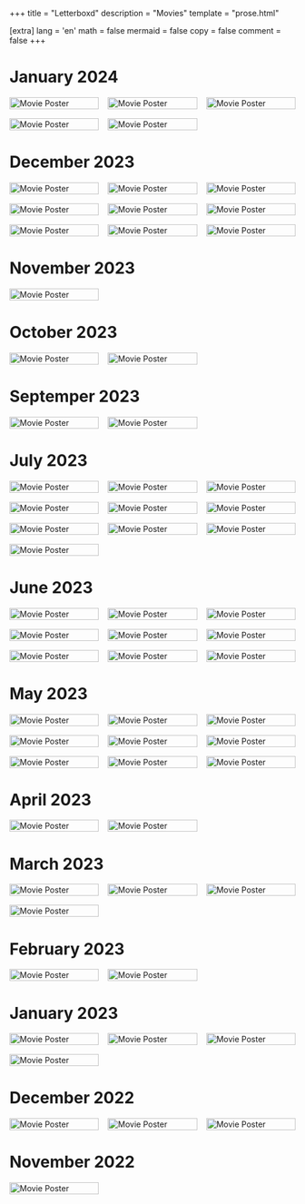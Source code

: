 +++
title = "Letterboxd"
description = "Movies"
template = "prose.html"

[extra]
lang = 'en'
math = false
mermaid = false
copy = false
comment = false
+++

<style>
  .image-container {
    display: grid;
    grid-template-columns: repeat(3, 1fr);
    gap: 16px; /* Adjust the gap between images as needed */
  }

  .image-container img {
    width: 100%;
    height: auto;
    max-width: 100%;
  }
</style>
# January 2024
<div class="image-container">
  <img src="https://image.tmdb.org/t/p/w500/nCnLI0MP8BkKK50WfGUiTTmYqIG.jpg" alt="Movie Poster">
  <img src="https://image.tmdb.org/t/p/w500/8Gu30dMoeLhz7fulx1uohyIOlqT.jpg" alt="Movie Poster">
  <img src="https://image.tmdb.org/t/p/w500/eMaAi8wTI5wON8pp33w3BDuGyZ8.jpg" alt="Movie Poster">
  <img src="https://image.tmdb.org/t/p/w500/rpGopOQg2QGZI85QgFwOpKZnND1.jpg" alt="Movie Poster">
  <img src="https://image.tmdb.org/t/p/w500/ug9a2UEzSRJ6xG5NEvU4YXIbH2A.jpg" alt="Movie Poster">
</div>

# December 2023

<div class="image-container">
<img src="https://image.tmdb.org/t/p/w500/iuFu6PvDUPhOhpyZqE14emxUfpH.jpg" alt="Movie Poster">
<img src="https://image.tmdb.org/t/p/w500/3bv6WAp6BSxxYvB5ozKFUYuRA8C.jpg" alt="Movie Poster">
<img src="https://image.tmdb.org/t/p/w500/gqY0ITBgT7A82poL9jv851qdnIb.jpg" alt="Movie Poster">
<img src="https://image.tmdb.org/t/p/w500/4PKq7fvZizuGfbsWJws69sx4rc1.jpg" alt="Movie Poster">
<img src="https://image.tmdb.org/t/p/w500/46xqGOwHbh2TH2avWSw3SMXph4E.jpg" alt="Movie Poster">
<img src="https://image.tmdb.org/t/p/w500/fiVW06jE7z9YnO4trhaMEdclSiC.jpg" alt="Movie Poster"> 
<img src="https://image.tmdb.org/t/p/w500/qNc91oPy8ffEXOqLVwpegITC7Yd.jpg" alt="Movie Poster">
<img src="https://image.tmdb.org/t/p/w500/s4A1TOGg5US0GwpM1tnP3KJxr5j.jpg" alt="Movie Poster">
<img src="https://image.tmdb.org/t/p/w500/uR03YFvc7rZg8Yb1uOKekIS084A.jpg" alt="Movie Poster">
</div>

# November 2023

<div class="image-container">
<img src="https://image.tmdb.org/t/p/w500/3xz1lfMrFlNtZ4H8DQKvYog8ilR.jpg" alt="Movie Poster">
</div>

# October 2023

<div class="image-container">
  <img src="https://image.tmdb.org/t/p/w500/pTmMxAHqX4vsIDE6HPPxOR0Q6TN.jpg" alt="Movie Poster">
  <img src="https://image.tmdb.org/t/p/w500/6DMdpc4sr7KTmJjUuxNNwWUs4Np.jpg" alt="Movie Poster">
</div>

# Septemper 2023

<div class="image-container">
  <img src="https://image.tmdb.org/t/p/w500/1l3LWMdOYeysuQkvjvsucWGpTDu.jpg" alt="Movie Poster">
<img src="https://image.tmdb.org/t/p/w500/tDRTtvEJs4L8wj35GKiczUQXCSR.jpg" alt="Movie Poster">
</div>

# July 2023

<div class="image-container">
  <img src="https://image.tmdb.org/t/p/w500/sZ6b5VYTZRFI1Q66tsOQXKokre7.jpg" alt="Movie Poster">
<img src="https://image.tmdb.org/t/p/w500/aFTO0tCTxXazstWfhOQHPb3kcMT.jpg" alt="Movie Poster">
<img src="https://image.tmdb.org/t/p/w500/uXDfjJbdP4ijW5hWSBrPrlKpxab.jpg" alt="Movie Poster">
<img src="https://image.tmdb.org/t/p/w500/2MFIhZAW0CVlEQrFyqwa4U6zqJP.jpg" alt="Movie Poster">
<img src="https://image.tmdb.org/t/p/w500/zdkKNQzzwyciP9vAohAPFZdujlA.jpg" alt="Movie Poster">
<img src="https://image.tmdb.org/t/p/w500/mdLDgQBD0va09npSQX5Zgo2evXM.jpg" alt="Movie Poster">
<img src="https://image.tmdb.org/t/p/w500/zZTlF2eVVUkbdmccd3bNUU9T9sD.jpg" alt="Movie Poster">
<img src="https://image.tmdb.org/t/p/w500/aWeKITRFbbwY8txG5uCj4rMCfSP.jpg" alt="Movie Poster">
<img src="https://image.tmdb.org/t/p/w500/3ZE5Wl3CdfUH4BkWRmyMKPHkWHx.jpg" alt="Movie Poster">
<img src="https://image.tmdb.org/t/p/w500/eTLmwObjtcZhR114TOrgb22N8CC.jpg" alt="Movie Poster">
</div>

# June 2023

<div class="image-container">
  <img src="https://image.tmdb.org/t/p/w500/w3LxiVYdWWRvEVdn5RYq6jIqkb1.jpg" alt="Movie Poster">
<img src="https://image.tmdb.org/t/p/w500/fJA22FjlAW8rzrOw9Mwanl6oTc9.jpg" alt="Movie Poster">
<img src="https://image.tmdb.org/t/p/w500/qIlbaXpwAbaJtqVpIevDdY2CkTa.jpg" alt="Movie Poster">
<img src="https://image.tmdb.org/t/p/w500/pMTonXMygKAgI185dOIAxt2shb8.jpg" alt="Movie Poster">
<img src="https://image.tmdb.org/t/p/w500/cwBq0onfmeilU5xgqNNjJAMPfpw.jpg" alt="Movie Poster">
<img src="https://image.tmdb.org/t/p/w500/zDrAREfrNvq5O10lHDDh529i143.jpg" alt="Movie Poster">
<img src="https://image.tmdb.org/t/p/w500/qrN3oGKlMRrw5WbWYJ8ry9pnbxZ.jpg" alt="Movie Poster">
<img src="https://image.tmdb.org/t/p/w500/z2QSEc81u2FRXOxvlgKssNfxGMC.jpg" alt="Movie Poster">
<img src="https://image.tmdb.org/t/p/w500/oOH0Tm10Bq6ZdW6SdoEba1IS4Tx.jpg" alt="Movie Poster">
</div>

# May 2023

<div class="image-container">
  <img src="https://image.tmdb.org/t/p/w500/iyqqHPkF7EoNGlqDJ2aDchRxfnq.jpg" alt="Movie Poster">
<img src="https://image.tmdb.org/t/p/w500/r2J02Z2OpNTctfOSN1Ydgii51I3.jpg" alt="Movie Poster">
<img src="https://image.tmdb.org/t/p/w500/d5iIlFn5s0ImszYzBPb8JPIfbXD.jpg" alt="Movie Poster">
<img src="https://image.tmdb.org/t/p/w500/cXgBxiPn1GBVMZX7mPsMSMjpfmt.jpg" alt="Movie Poster">
<img src="https://image.tmdb.org/t/p/w500/1fMM5yjLYJNfO3CSQBpfC1kqeIK.jpg" alt="Movie Poster">
<img src="https://image.tmdb.org/t/p/w500/inTKQni4YW8syrfgnXHwzmNeSo4.jpg" alt="Movie Poster">
<img src="https://image.tmdb.org/t/p/w500/cQGM5k1NtU85n4TUlrOrwijSCcm.jpg" alt="Movie Poster">
<img src="https://image.tmdb.org/t/p/w500/jM3c8lWGuWwAK3JdC6N0ZdqskOb.jpg" alt="Movie Poster">
<img src="https://image.tmdb.org/t/p/w500/IwrDPrB4d2DMcpnGkvan46yINL.jpg" alt="Movie Poster">
</div>

# April 2023

<div class="image-container">
  <img src="https://image.tmdb.org/t/p/w500/dl22HqABMQpKNRpeZI0aEupEJm.jpg" alt="Movie Poster">
<img src="https://image.tmdb.org/t/p/w500/4gEKLNycwvscWeAPsyhNOod0ShE.jpg" alt="Movie Poster">
</div>

# March 2023

<div class="image-container">
  <img src="https://image.tmdb.org/t/p/w500/e5KpHHKJEQxRSAekIWz2bvpnKd3.jpg" alt="Movie Poster">
<img src="https://image.tmdb.org/t/p/w500/hEhGrcST85vMd63PBDgPBqih2tR.jpg" alt="Movie Poster">
<img src="https://image.tmdb.org/t/p/w500/shAMh5vVKWlrDPXyvTXVRPq2rpp.jpg" alt="Movie Poster">
<img src="https://image.tmdb.org/t/p/w500/gJjBSyqJxRiSoq5ceZUsyNdxoS0.jpg" alt="Movie Poster">
</div>

# February 2023

<div class="image-container">
  <img src="https://image.tmdb.org/t/p/w500/mY7hQyVcZR1qFlw7vUSO2ltwDGL.jpg" alt="Movie Poster">
<img src="https://image.tmdb.org/t/p/w500/hbrLc022cL9mbwwODtGITNKNMeL.jpg" alt="Movie Poster">
</div>

# January 2023

<div class="image-container">
  <img src="https://image.tmdb.org/t/p/w500/gkKA5pR0Nm0xoqnbfGds7sPdQ4X.jpg" alt="Movie Poster">
<img src="https://image.tmdb.org/t/p/w500/3FjBeYEzzIFuXVuM9ng8yGke7Ro.jpg" alt="Movie Poster">
<img src="https://image.tmdb.org/t/p/w500/tbVZ3Sq88dZaCANlUcewQuHQOaE.jpg" alt="Movie Poster">
<img src="https://image.tmdb.org/t/p/w500/5Cdi9MFxEGsfphvDxV4TyY4znP6.jpg" alt="Movie Poster">
</div>

# December 2022

<div class="image-container">
  <img src="https://image.tmdb.org/t/p/w500/iYypPT4bhqXfq1b6EnmxvRt6b2Y.jpg" alt="Movie Poster">
<img src="https://image.tmdb.org/t/p/w500/rRn0Uj2WXal7FkWWyKK0bleQlOy.jpg" alt="Movie Poster">
<img src="https://image.tmdb.org/t/p/w500/ojQbYD4pHKBrnxrG0FBdqGCHhlq.jpg" alt="Movie Poster">
</div>

# November 2022

<div class="image-container">
  <img src="https://image.tmdb.org/t/p/w500/43I9DcNoCzpyzK8JCkJYpHqHqGG.jpg" alt="Movie Poster">
</div>